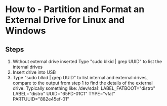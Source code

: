 # How to - Partition and Format an External Drive for Linux and Windows
## Steps
1. Without external drive inserted Type "sudo blkid | grep UUID" to list the internal drives
2. Insert drive into USB
3. Type "sudo blkid | grep UUID" to list internal and external drives, compare to the output from step 1 to find the details of the external drive. Typically something like:
/dev/sda1: LABEL_FATBOOT="distro" LABEL="distro" UUID="65FD-01C1" TYPE="vfat" PARTUUID="882e45ef-01"

